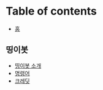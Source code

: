 # Table of contents

* [홈](README.md)

## 띵이봇 <a id="thingebot"></a>

* [띵이봇 소개](thingebot/about_thingebot.md)
* [명령어](thingebot/commands.md)
* [크레딧](thingebot/undefined.md)

